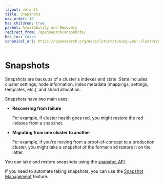 ```yaml
---
layout: default
title: Snapshots
nav_order: 10
has_children: true
parent: Availability and Recovery
redirect_from: /opensearch/snapshots/
has_toc: false
canonical_url: https://opensearch.org/docs/latest/tuning-your-cluster/availability-and-recovery/snapshots/index/
---
```


# Snapshots

Snapshots are backups of a cluster's indexes and state. State includes cluster settings, node information, index metadata (mappings, settings, templates, etc.), and shard allocation.

Snapshots have two main uses:

- **Recovering from failure**

  For example, if cluster health goes red, you might restore the red indexes from a snapshot.

- **Migrating from one cluster to another**

  For example, if you're moving from a proof-of-concept to a production cluster, you might take a snapshot of the former and restore it on the latter.


You can take and restore snapshots using the [snapshot API]({{site.url}}{{site.baseurl}}/opensearch/snapshots/snapshot-restore). 

If you need to automate taking snapshots, you can use the [Snapshot Management]({{site.url}}{{site.baseurl}}/opensearch/snapshots/snapshot-management) feature.
